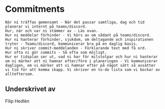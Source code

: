 # Commitments
    När ni träffas gemensamt - När det passar samtliga, dag och tid planerar vi internt på teams/discord.
    Hur, när och var ni stämmer av - Läs ovan.
    Hur ni meddelar förhinder - Vi hörs av om sådant på teams/discord.
    Hur ni hanterar förhinder, sjukdom, om deltagande och inspirationen tryter - Teams/discord, kommunicerar bra på en daglig basis.
    Hur ni skriver commit-meddelanden - Förklarande text med få ord.
    Hur ofta ni gör commits - Så ofta som möjligt.
    Hur er tidsplan ser ut, vad ni har för milstolpar och hur ni hanterar om ni märker att ni hamnar efter/före i planeringen - Vi kommunicerar dagligen, om vi märker att vi hamnar efter på något sätt så avsätter vi tid för att komma ikapp. Vi skriver en to-do lista som vi bockar av allteftersom.

## Underskrivet av
Filip Hedlén
